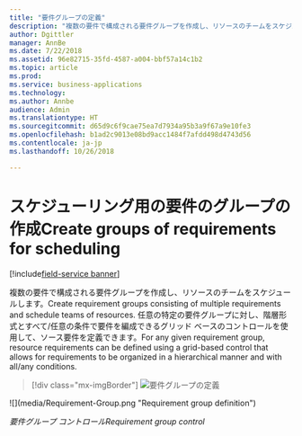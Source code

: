 ```yaml
---
title: "要件グループの定義"
description: "複数の要件で構成される要件グループを作成し、リソースのチームをスケジュールします。"
author: Dgittler
manager: AnnBe
ms.date: 7/22/2018
ms.assetid: 96e82715-35fd-4587-a004-bbf57a14c1b2
ms.topic: article
ms.prod: 
ms.service: business-applications
ms.technology: 
ms.author: Annbe
audience: Admin
ms.translationtype: HT
ms.sourcegitcommit: d65d9c6f9cae75ea7d7934a95b3a9f67a9e10fe3
ms.openlocfilehash: b1ad2c9013e08bd9acc1484f7afdd498d4743d56
ms.contentlocale: ja-jp
ms.lasthandoff: 10/26/2018

---
```





#  <a name="create-groups-of-requirements-for-scheduling"></a><span data-ttu-id="0ec19-103">スケジューリング用の要件のグループの作成</span><span class="sxs-lookup"><span data-stu-id="0ec19-103">Create groups of requirements for scheduling</span></span>

[!include[field-service banner](../../../includes/field-service.md)]

<span data-ttu-id="0ec19-104">複数の要件で構成される要件グループを作成し、リソースのチームをスケジュールします。</span><span class="sxs-lookup"><span data-stu-id="0ec19-104">Create requirement groups consisting of multiple requirements and schedule teams of resources.</span></span> <span data-ttu-id="0ec19-105">任意の特定の要件グループに対し、階層形式とすべて/任意の条件で要件を編成できるグリッド ベースのコントロールを使用して、ソース要件を定義できます。</span><span class="sxs-lookup"><span data-stu-id="0ec19-105">For any given requirement group, resource requirements can be defined using a grid-based control that allows for requirements to be organized in a hierarchical manner and with all/any conditions.</span></span>

> [!div class="mx-imgBorder"]
> <span data-ttu-id="0ec19-106">![](media/Requirement-Group.png "要件グループの定義")
<!-- picture --></span><span class="sxs-lookup"><span data-stu-id="0ec19-106">![](media/Requirement-Group.png "Requirement group definition")
<!-- picture --></span></span>

<span data-ttu-id="0ec19-107">*要件グループ コントロール*</span><span class="sxs-lookup"><span data-stu-id="0ec19-107">*Requirement group control*</span></span>

